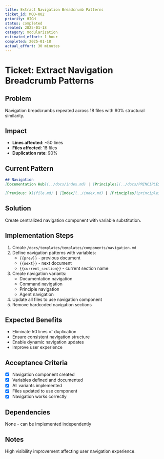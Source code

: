 ```yaml
---
title: Extract Navigation Breadcrumb Patterns
ticket_id: MOD-002
priority: HIGH
status: completed
created: 2025-01-18
category: modularization
estimated_effort: 1 hour
completed: 2025-01-18
actual_effort: 30 minutes
---
```


# Ticket: Extract Navigation Breadcrumb Patterns

## Problem
Navigation breadcrumbs repeated across 18 files with 90% structural similarity.

## Impact
- **Lines affected**: ~50 lines
- **Files affected**: 18 files
- **Duplication rate**: 90%

## Current Pattern
```markdown
## Navigation
[Documentation Hub](../docs/index.md) | [Principles](../docs/PRINCIPLES.md) | [Commands](../commands/index.md) | [Agents](../agents/project-optimizer.md)

[Previous: X](file.md) | [Index](../index.md) | [Principles](principles/PRINCIPLES.md) | [Next: Y](file.md)
```

## Solution
Create centralized navigation component with variable substitution.

## Implementation Steps
1. Create `/docs/templates/templates/components/navigation.md`
2. Define navigation patterns with variables:
   - `{{prev}}` - previous document
   - `{{next}}` - next document
   - `{{current_section}}` - current section name
3. Create navigation variants:
   - Documentation navigation
   - Command navigation
   - Principle navigation
   - Agent navigation
4. Update all files to use navigation component
5. Remove hardcoded navigation sections

## Expected Benefits
- Eliminate 50 lines of duplication
- Ensure consistent navigation structure
- Enable dynamic navigation updates
- Improve user experience

## Acceptance Criteria
- [x] Navigation component created
- [x] Variables defined and documented
- [x] All variants implemented
- [x] Files updated to use component
- [x] Navigation works correctly

## Dependencies
None - can be implemented independently

## Notes
High visibility improvement affecting user navigation experience.